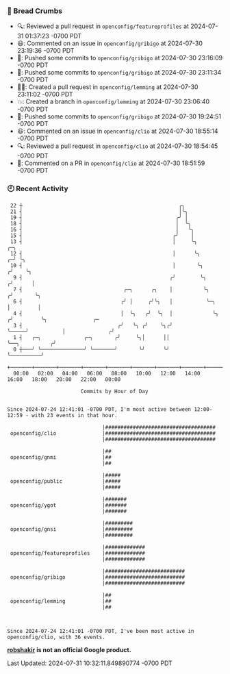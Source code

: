 ### 🍞 Bread Crumbs

 * 🔍: Reviewed a pull request in  `openconfig/featureprofiles` at 2024-07-31 01:37:23 -0700 PDT
 * 😃: Commented on an issue in `openconfig/gribigo` at 2024-07-30 23:19:36 -0700 PDT
 * 🚢: Pushed some commits to `openconfig/gribigo` at 2024-07-30 23:16:09 -0700 PDT
 * 🚢: Pushed some commits to `openconfig/gribigo` at 2024-07-30 23:11:34 -0700 PDT
 * ✍🏼: Created a pull request in `openconfig/lemming` at 2024-07-30 23:11:02 -0700 PDT
 * 💥: Created a branch in `openconfig/lemming` at 2024-07-30 23:06:40 -0700 PDT
 * 🚢: Pushed some commits to `openconfig/gribigo` at 2024-07-30 19:24:51 -0700 PDT
 * 😃: Commented on an issue in `openconfig/clio` at 2024-07-30 18:55:14 -0700 PDT
 * 🔍: Reviewed a pull request in  `openconfig/clio` at 2024-07-30 18:54:45 -0700 PDT
 * 💬: Commented on a PR in  `openconfig/clio` at 2024-07-30 18:51:59 -0700 PDT

### 🕘 Recent Activity
```
 22 ┼                                                   ╭╮
 21 ┤                                                   │╰╮
 19 ┤                                                  ╭╯ │
 18 ┤                                                  │  ╰╮
 16 ┤                                                  │   ╰╮
 15 ┤                                                 ╭╯    │
 13 ┤                                                 │     ╰╮                  ╭─╮
 12 ┤                                                 │      ╰╮               ╭─╯ ╰╮
 10 ┤                                                 │       ╰╮             ╭╯    ╰╮
  9 ┤                                                ╭╯        ╰╮           ╭╯      │
  7 ┤                                 ╭─╮      ╭╮    │          ╰╮         ╭╯       ╰╮
  6 ┤                                ╭╯ │     ╭╯╰╮   │           ╰─╮       │         │
  4 ┤                                │  ╰╮   ╭╯  ╰╮  │             ╰╮     ╭╯         ╰╮               ╭─
  3 ┤                               ╭╯   ╰╮ ╭╯    ╰╮╭╯              ╰─────╯           │              ╭╯
  1 ┤   ╭─╮              ╭─╮       ╭╯     ╰╮│      ││                                 ╰──╮          ╭╯
  0 ┼───╯ ╰──────────────╯ ╰───────╯       ╰╯      ╰╯                                    ╰──────────╯
    +───────+───────+───────+───────+───────+───────+───────+───────+───────+───────+───────+───────+────
  00:00   02:00   04:00   06:00   08:00   10:00   12:00   14:00   16:00   18:00   20:00   22:00   00:00   

						Commits by Hour of Day


Since 2024-07-24 12:41:01 -0700 PDT, I'm most active between 12:00-12:59 - with 23 events in that hour.

```



```
                               |####################################
 openconfig/clio               |####################################
                               |####################################

                               |##
 openconfig/gnmi               |##
                               |##

                               |#####
 openconfig/public             |#####
                               |#####

                               |#######
 openconfig/ygot               |#######
                               |#######

                               |#########
 openconfig/gnsi               |#########
                               |#########

                               |#############
 openconfig/featureprofiles    |#############
                               |#############

                               |##########################
 openconfig/gribigo            |##########################
                               |##########################

                               |##
 openconfig/lemming            |##
                               |##



Since 2024-07-24 12:41:01 -0700 PDT, I've been most active in openconfig/clio, with 36 events.

```
**[robshakir](mailto:robjs@google.com) is not an official Google product.**  


Last Updated: 2024-07-31 10:32:11.849890774 -0700 PDT
